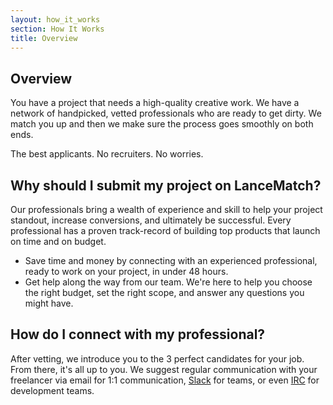 ```yaml
---
layout: how_it_works
section: How It Works
title: Overview
---
```

## Overview

You have a project that needs a high-quality creative work. We have a network of handpicked, vetted professionals who are ready to get dirty. We match you up and then we make sure the process goes smoothly on both ends.

The best applicants. No recruiters. No worries.

## Why should I submit my project on LanceMatch?

Our professionals bring a wealth of experience and skill to help your project standout, increase conversions, and ultimately be successful. Every professional has a proven track-record of building top products that launch on time and on budget.

 * Save time and money by connecting with an experienced professional, ready to work on your project, in under 48 hours.
 * Get help along the way from our team. We're here to help you choose the right budget, set the right scope, and answer any questions you might have.

## How do I connect with my professional?

After vetting, we introduce you to the 3 perfect candidates for your job. From there, it's all up to you. We suggest regular communication with your freelancer via email for 1:1 communication, [Slack](https://slack.com) for teams, or even [IRC](http://en.wikipedia.org/wiki/Internet_Relay_Chat) for development teams.
